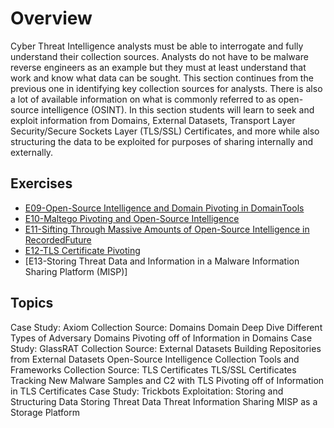 # Overview

Cyber Threat Intelligence analysts must be able to interrogate and fully understand their collection sources. Analysts do not have to be malware reverse engineers as an example but they must at least understand that work and know what data can be sought. This section continues from the previous one in identifying key collection sources for analysts. There is also a lot of available information on what is commonly referred to as open-source intelligence (OSINT). In this section students will learn to seek and exploit information from Domains, External Datasets, Transport Layer Security/Secure Sockets Layer (TLS/SSL) Certificates, and more while also structuring the data to be exploited for purposes of sharing internally and externally.

## Exercises
* [E09-Open-Source Intelligence and Domain Pivoting in DomainTools]()
* [E10-Maltego Pivoting and Open-Source Intelligence](https://github.com/WeaveryHeavy/Threat-Intelligence-Tradecraft/blob/master/3%20Collection%20Sources/Exercises/E10-Maltego%20Pivoting%20and%20Open-Source%20Intelligence)
* [E11-Sifting Through Massive Amounts of Open-Source Intelligence in RecordedFuture](https://github.com/WeaveryHeavy/Threat-Intelligence-Tradecraft/blob/master/3%20Collection%20Sources/Exercises/E11-Sifting%20Through%20Massive%20Amounts%20of%20Open-Source%20Intelligence%20in%20RecordedFuture)
* [E12-TLS Certificate Pivoting](https://github.com/WeaveryHeavy/Threat-Intelligence-Tradecraft/blob/master/3%20Collection%20Sources/Exercises/E12-TLS%20Certificate%20Pivoting)
* [E13-Storing Threat Data and Information in a Malware Information Sharing Platform (MISP)]


## Topics

Case Study: Axiom
Collection Source: Domains
Domain Deep Dive
Different Types of Adversary Domains
Pivoting off of Information in Domains
Case Study: GlassRAT
Collection Source: External Datasets
Building Repositories from External Datasets
Open-Source Intelligence Collection Tools and Frameworks
Collection Source: TLS Certificates
TLS/SSL Certificates
Tracking New Malware Samples and C2 with TLS
Pivoting off of Information in TLS Certificates
Case Study: Trickbots
Exploitation: Storing and Structuring Data
Storing Threat Data
Threat Information Sharing
MISP as a Storage Platform
